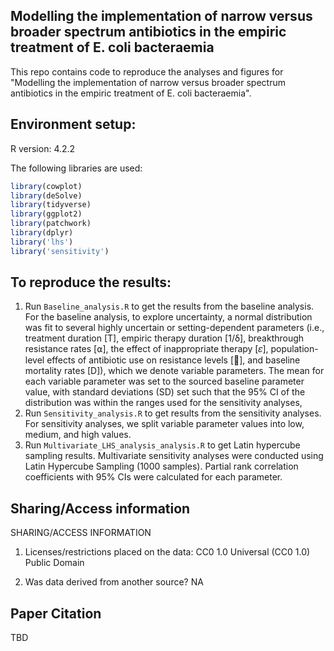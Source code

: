 ## Modelling the implementation of narrow versus broader spectrum antibiotics in the empiric treatment of E. coli bacteraemia

This repo contains code to reproduce the analyses and figures for "Modelling the implementation of narrow versus broader spectrum antibiotics in the empiric treatment of E. coli bacteraemia".

## Environment setup:
R version: 4.2.2

The following libraries are used:
```R
library(cowplot)
library(deSolve)
library(tidyverse)
library(ggplot2)
library(patchwork)
library(dplyr)
library('lhs')
library('sensitivity')
```


## To reproduce the results:
1. Run ```Baseline_analysis.R``` to get the results from the baseline analysis. For the baseline analysis, to explore uncertainty, a normal distribution was fit to several highly uncertain or setting-dependent parameters (i.e., treatment duration [T], empiric therapy duration [1/δ], breakthrough resistance rates [⍺], the effect of inappropriate therapy [𝜀], population-level effects of antibiotic use on resistance levels [], and baseline mortality rates [D]), which we denote variable parameters. The mean for each variable parameter was set to the sourced baseline parameter value, with standard deviations (SD) set such that the 95% CI of the distribution was within the ranges used for the sensitivity analyses, 
2. Run ```Sensitivity_analysis.R``` to get results from the sensitivity analyses. For sensitivity analyses, we split variable parameter values into low, medium, and high values.
3. Run ```Multivariate_LHS_analysis_analysis.R``` to get Latin hypercube sampling results. Multivariate sensitivity analyses were conducted using Latin Hypercube Sampling (1000 samples). Partial rank correlation coefficients with 95% CIs were calculated for each parameter.


## Sharing/Access information
SHARING/ACCESS INFORMATION

1. Licenses/restrictions placed on the data: CC0 1.0 Universal (CC0 1.0) Public Domain

2. Was data derived from another source? NA


## Paper Citation
TBD
